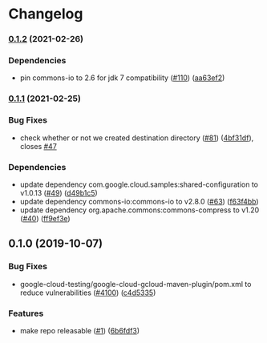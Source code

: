 # Changelog

### [0.1.2](https://www.github.com/googleapis/java-gcloud-maven-plugin/compare/v0.1.1...v0.1.2) (2021-02-26)


### Dependencies

* pin commons-io to 2.6 for jdk 7 compatibility ([#110](https://www.github.com/googleapis/java-gcloud-maven-plugin/issues/110)) ([aa63ef2](https://www.github.com/googleapis/java-gcloud-maven-plugin/commit/aa63ef257d653edf5e480803efc8fcb1282afbb6))

### [0.1.1](https://www.github.com/googleapis/java-gcloud-maven-plugin/compare/v0.1.0...v0.1.1) (2021-02-25)


### Bug Fixes

* check whether or not we created destination directory ([#81](https://www.github.com/googleapis/java-gcloud-maven-plugin/issues/81)) ([4bf31df](https://www.github.com/googleapis/java-gcloud-maven-plugin/commit/4bf31df4fa1f99f8223d745ea396d3e0ed2bf886)), closes [#47](https://www.github.com/googleapis/java-gcloud-maven-plugin/issues/47)


### Dependencies

* update dependency com.google.cloud.samples:shared-configuration to v1.0.13 ([#49](https://www.github.com/googleapis/java-gcloud-maven-plugin/issues/49)) ([d49b1c5](https://www.github.com/googleapis/java-gcloud-maven-plugin/commit/d49b1c5237e86627f2d13cb317ef9a4a393e89cc))
* update dependency commons-io:commons-io to v2.8.0 ([#63](https://www.github.com/googleapis/java-gcloud-maven-plugin/issues/63)) ([f63f4bb](https://www.github.com/googleapis/java-gcloud-maven-plugin/commit/f63f4bb0013f7874dd6ca348f1a47e922075e162))
* update dependency org.apache.commons:commons-compress to v1.20 ([#40](https://www.github.com/googleapis/java-gcloud-maven-plugin/issues/40)) ([ff9ef3e](https://www.github.com/googleapis/java-gcloud-maven-plugin/commit/ff9ef3e84c732318aac1e8e65d3658b9a5bb2663))

## 0.1.0 (2019-10-07)


### Bug Fixes

* google-cloud-testing/google-cloud-gcloud-maven-plugin/pom.xml to reduce vulnerabilities ([#4100](https://www.github.com/googleapis/java-gcloud-maven-plugin/issues/4100)) ([c4d5335](https://www.github.com/googleapis/java-gcloud-maven-plugin/commit/c4d5335))


### Features

* make repo releasable ([#1](https://www.github.com/googleapis/java-gcloud-maven-plugin/issues/1)) ([6b6fdf3](https://www.github.com/googleapis/java-gcloud-maven-plugin/commit/6b6fdf3))
